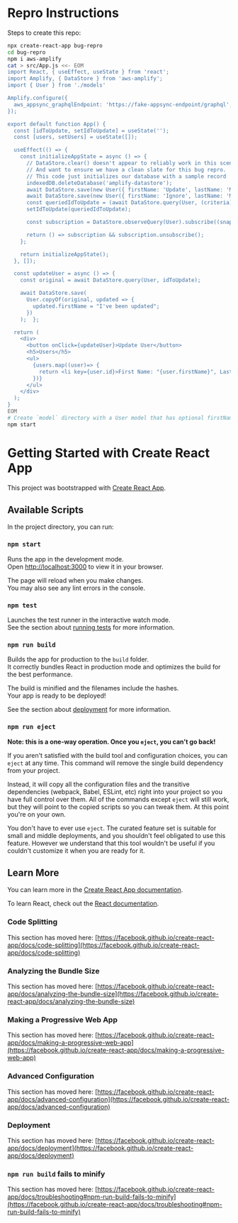 # Repro Instructions

Steps to create this repo:

```sh
npx create-react-app bug-repro
cd bug-repro
npm i aws-amplify
cat > src/App.js <<- EOM
import React, { useEffect, useState } from 'react';
import Amplify, { DataStore } from 'aws-amplify';
import { User } from './models'

Amplify.configure({
  aws_appsync_graphqlEndpoint: 'https://fake-appsync-endpoint/graphql',
});

export default function App() {
  const [idToUpdate, setIdToUpdate] = useState('');
  const [users, setUsers] = useState([]);

  useEffect(() => {
    const initializeAppState = async () => {
      // DataStore.clear() doesn't appear to reliably work in this scenario.
      // And want to ensure we have a clean slate for this bug repro.
      // This code just initializes our database with a sample record
      indexedDB.deleteDatabase('amplify-datastore');
      await DataStore.save(new User({ firstName: 'Update', lastName: 'Me' }));
      await DataStore.save(new User({ firstName: 'Ignore', lastName: 'Me' }));
      const queriedIdToUpdate = (await DataStore.query(User, (criteria) => criteria.firstName('eq', 'Update')))[0].id;
      setIdToUpdate(queriedIdToUpdate);

      const subscription = DataStore.observeQuery(User).subscribe((snapshot) => setUsers(snapshot.items));

      return () => subscription && subscription.unsubscribe();
    };

    return initializeAppState();
  }, []);

  const updateUser = async () => {
    const original = await DataStore.query(User, idToUpdate);

    await DataStore.save(
      User.copyOf(original, updated => {
        updated.firstName = "I've been updated";
      })
    );  };

  return (
    <div>
      <button onClick={updateUser}>Update User</button>
      <h5>Users</h5>
      <ul>
        {users.map((user)=> {
          return <li key={user.id}>First Name: "{user.firstName}", Last Name: "{user.lastName}"</li>
        })}
      </ul>
    </div>
  );
}
EOM
# Create `model` directory with a User model that has optional firstName and lastName.
npm start
```

# Getting Started with Create React App

This project was bootstrapped with [Create React App](https://github.com/facebook/create-react-app).

## Available Scripts

In the project directory, you can run:

### `npm start`

Runs the app in the development mode.\
Open [http://localhost:3000](http://localhost:3000) to view it in your browser.

The page will reload when you make changes.\
You may also see any lint errors in the console.

### `npm test`

Launches the test runner in the interactive watch mode.\
See the section about [running tests](https://facebook.github.io/create-react-app/docs/running-tests) for more information.

### `npm run build`

Builds the app for production to the `build` folder.\
It correctly bundles React in production mode and optimizes the build for the best performance.

The build is minified and the filenames include the hashes.\
Your app is ready to be deployed!

See the section about [deployment](https://facebook.github.io/create-react-app/docs/deployment) for more information.

### `npm run eject`

**Note: this is a one-way operation. Once you `eject`, you can't go back!**

If you aren't satisfied with the build tool and configuration choices, you can `eject` at any time. This command will remove the single build dependency from your project.

Instead, it will copy all the configuration files and the transitive dependencies (webpack, Babel, ESLint, etc) right into your project so you have full control over them. All of the commands except `eject` will still work, but they will point to the copied scripts so you can tweak them. At this point you're on your own.

You don't have to ever use `eject`. The curated feature set is suitable for small and middle deployments, and you shouldn't feel obligated to use this feature. However we understand that this tool wouldn't be useful if you couldn't customize it when you are ready for it.

## Learn More

You can learn more in the [Create React App documentation](https://facebook.github.io/create-react-app/docs/getting-started).

To learn React, check out the [React documentation](https://reactjs.org/).

### Code Splitting

This section has moved here: [https://facebook.github.io/create-react-app/docs/code-splitting](https://facebook.github.io/create-react-app/docs/code-splitting)

### Analyzing the Bundle Size

This section has moved here: [https://facebook.github.io/create-react-app/docs/analyzing-the-bundle-size](https://facebook.github.io/create-react-app/docs/analyzing-the-bundle-size)

### Making a Progressive Web App

This section has moved here: [https://facebook.github.io/create-react-app/docs/making-a-progressive-web-app](https://facebook.github.io/create-react-app/docs/making-a-progressive-web-app)

### Advanced Configuration

This section has moved here: [https://facebook.github.io/create-react-app/docs/advanced-configuration](https://facebook.github.io/create-react-app/docs/advanced-configuration)

### Deployment

This section has moved here: [https://facebook.github.io/create-react-app/docs/deployment](https://facebook.github.io/create-react-app/docs/deployment)

### `npm run build` fails to minify

This section has moved here: [https://facebook.github.io/create-react-app/docs/troubleshooting#npm-run-build-fails-to-minify](https://facebook.github.io/create-react-app/docs/troubleshooting#npm-run-build-fails-to-minify)
